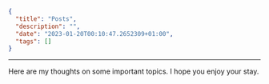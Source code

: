 ```json
{
  "title": "Posts",
  "description": "",
  "date": "2023-01-20T00:10:47.2652309+01:00",
  "tags": []
}
```
***
Here are my thoughts on some important topics. I hope you enjoy your stay.